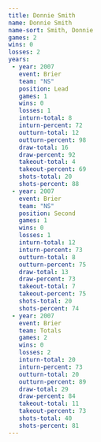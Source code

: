 ```yaml
---
title: Donnie Smith
name: Donnie Smith
name-sort: Smith, Donnie
games: 2
wins: 0
losses: 2
years:
 - year: 2007
   event: Brier
   team: "NS"
   position: Lead
   games: 1
   wins: 0
   losses: 1
   inturn-total: 8
   inturn-percent: 72
   outturn-total: 12
   outturn-percent: 98
   draw-total: 16
   draw-percent: 92
   takeout-total: 4
   takeout-percent: 69
   shots-total: 20
   shots-percent: 88
 - year: 2007
   event: Brier
   team: "NS"
   position: Second
   games: 1
   wins: 0
   losses: 1
   inturn-total: 12
   inturn-percent: 73
   outturn-total: 8
   outturn-percent: 75
   draw-total: 13
   draw-percent: 73
   takeout-total: 7
   takeout-percent: 75
   shots-total: 20
   shots-percent: 74
 - year: 2007
   event: Brier
   team: Totals
   games: 2
   wins: 0
   losses: 2
   inturn-total: 20
   inturn-percent: 73
   outturn-total: 20
   outturn-percent: 89
   draw-total: 29
   draw-percent: 84
   takeout-total: 11
   takeout-percent: 73
   shots-total: 40
   shots-percent: 81
---
```

